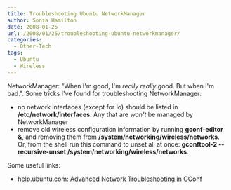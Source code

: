 ```yaml
---
title: Troubleshooting Ubuntu NetworkManager
author: Sonia Hamilton
date: 2008-01-25
url: /2008/01/25/troubleshooting-ubuntu-networkmanager/
categories:
  - Other-Tech
tags:
  - Ubuntu
  - Wireless
---
```

NetworkManager: "When I'm good, I'm *really really* good. But when I'm bad.". Some tricks I've found for troubleshooting NetworkManager:

<!--more-->

  * no network interfaces (except for lo) should be listed in **/etc/network/interfaces**. Any that are *won't* be managed by NetworkManager
  * remove old wireless configuration information by running **gconf-editor &**, and removing them from **/system/networking/wireless/networks**. Or, from the shell run this command to unset all at once: **gconftool-2 --recursive-unset /system/networking/wireless/networks**.

Some useful links:

  * help.ubuntu.com: [Advanced Network Troubleshooting in GConf][1]

 [1]: https://help.ubuntu.com/community/WifiDocs/NetworkManager#head-d2b310228dc887b6cddf4465b6a53cdc4dc9be28
